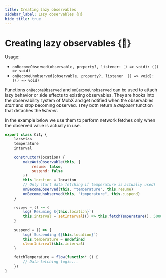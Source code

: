 ```yaml
---
title: Creating lazy observables
sidebar_label: Lazy observables {🚀}
hide_title: true
---
```


<script async type="text/javascript" src="//cdn.carbonads.com/carbon.js?serve=CEBD4KQ7&placement=mobxjsorg" id="_carbonads_js"></script>

# Creating lazy observables {🚀}

Usage:

-   `onBecomeObserved(observable, property?, listener: () => void): (() => void)`
-   `onBecomeUnobserved(observable, property?, listener: () => void): (() => void)`

Functions `onBecomeObserved` and `onBecomeUnobserved` can be used to attach lazy behavior or side effects to existing observables. They are hooks into the observability system of MobX and get notified when the observables _start_ and _stop_ becoming observed. They both return a _disposer_ function that detaches the _listener_.

In the example below we use them to perform network fetches only when the observed value is actually in use.

```javascript
export class City {
    location
    temperature
    interval

    constructor(location) {
        makeAutoObservable(this, {
            resume: false,
            suspend: false
        })
        this.location = location
        // Only start data fetching if temperature is actually used!
        onBecomeObserved(this, "temperature", this.resume)
        onBecomeUnobserved(this, "temperature", this.suspend)
    }

    resume = () => {
        log(`Resuming ${this.location}`)
        this.interval = setInterval(() => this.fetchTemperature(), 5000)
    }

    suspend = () => {
        log(`Suspending ${this.location}`)
        this.temperature = undefined
        clearInterval(this.interval)
    }

    fetchTemperature = flow(function* () {
        // Data fetching logic...
    })
}
```
